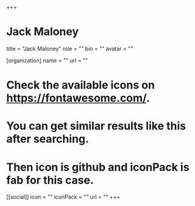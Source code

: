 +++
# Jack Maloney
title = "Jack Maloney"
role = ""
bio = ""
avatar = ""

[organization]
  name = ""
  url = ""

# Check the available icons on https://fontawesome.com/.
# You can get similar results like this <i class="fab fa-github"></i> after searching.
# Then icon is github and iconPack is fab for this case.
[[social]]
  icon = ""
  iconPack = ""
  url = ""
+++